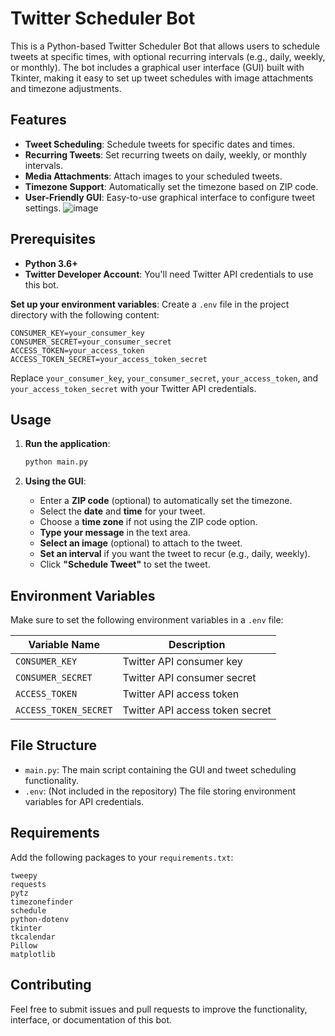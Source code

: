 # Twitter Scheduler Bot

This is a Python-based Twitter Scheduler Bot that allows users to schedule tweets at specific times, with optional recurring intervals (e.g., daily, weekly, or monthly). The bot includes a graphical user interface (GUI) built with Tkinter, making it easy to set up tweet schedules with image attachments and timezone adjustments.

## Features
- **Tweet Scheduling**: Schedule tweets for specific dates and times.
- **Recurring Tweets**: Set recurring tweets on daily, weekly, or monthly intervals.
- **Media Attachments**: Attach images to your scheduled tweets.
- **Timezone Support**: Automatically set the timezone based on ZIP code.
- **User-Friendly GUI**: Easy-to-use graphical interface to configure tweet settings.
![image](https://github.com/user-attachments/assets/cea2d478-2407-4815-9f3b-77a8b65c8bd9)

## Prerequisites
- **Python 3.6+**
- **Twitter Developer Account**: You'll need Twitter API credentials to use this bot.

 **Set up your environment variables**:
   Create a `.env` file in the project directory with the following content:
   ```
   CONSUMER_KEY=your_consumer_key
   CONSUMER_SECRET=your_consumer_secret
   ACCESS_TOKEN=your_access_token
   ACCESS_TOKEN_SECRET=your_access_token_secret
   ```
   Replace `your_consumer_key`, `your_consumer_secret`, `your_access_token`, and `your_access_token_secret` with your Twitter API credentials.

## Usage

1. **Run the application**:
   ```bash
   python main.py
   ```

2. **Using the GUI**:
   - Enter a **ZIP code** (optional) to automatically set the timezone.
   - Select the **date** and **time** for your tweet.
   - Choose a **time zone** if not using the ZIP code option.
   - **Type your message** in the text area.
   - **Select an image** (optional) to attach to the tweet.
   - **Set an interval** if you want the tweet to recur (e.g., daily, weekly).
   - Click **"Schedule Tweet"** to set the tweet.

## Environment Variables

Make sure to set the following environment variables in a `.env` file:

| Variable Name           | Description                            |
|-------------------------|----------------------------------------|
| `CONSUMER_KEY`          | Twitter API consumer key              |
| `CONSUMER_SECRET`       | Twitter API consumer secret           |
| `ACCESS_TOKEN`          | Twitter API access token              |
| `ACCESS_TOKEN_SECRET`   | Twitter API access token secret       |

## File Structure

- `main.py`: The main script containing the GUI and tweet scheduling functionality.
- `.env`: (Not included in the repository) The file storing environment variables for API credentials.

## Requirements

Add the following packages to your `requirements.txt`:
```
tweepy
requests
pytz
timezonefinder
schedule
python-dotenv
tkinter
tkcalendar
Pillow
matplotlib
```

## Contributing
Feel free to submit issues and pull requests to improve the functionality, interface, or documentation of this bot.
